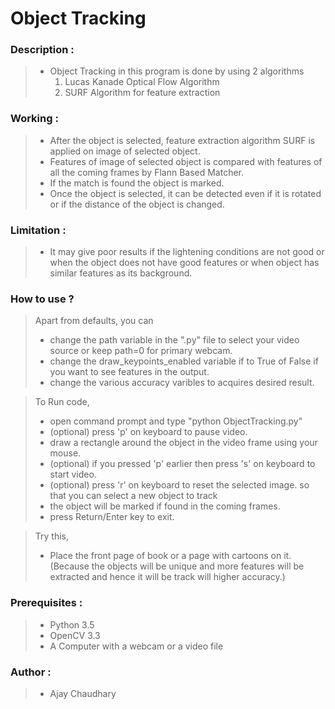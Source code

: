 # Object Tracking


### Description :
> * Object Tracking in this program is done by using 2 algorithms 
>   1) Lucas Kanade Optical Flow Algorithm
>   2) SURF Algorithm for feature extraction

### Working : 
> * After the object is selected, feature extraction algorithm SURF is applied on image of selected object.
> * Features of image of selected object is compared with features of all the coming frames by Flann Based Matcher.
> *  If the match is found the object is marked.
> * Once the object is selected, it can be detected even if it is rotated or if the distance of the object is changed.


### Limitation : 
> * It may give poor results if the lightening conditions are not good or when the object does not have good features or when object has similar features as its background.


### How to use ?
> Apart from defaults, you can
> * change the path variable in the ".py" file to select your video source or keep path=0 for primary webcam.
> * change the draw_keypoints_enabled variable if to True of False
if you want to see features in the output.
> * change the various accuracy varibles to acquires desired result.

> To Run code, 
> * open command prompt and type "python ObjectTracking.py"
> * (optional) press 'p' on keyboard to pause video. 
> * draw a rectangle around the object in the video frame using your mouse.
> * (optional) if you pressed 'p' earlier then press 's' on keyboard to start video.
> * (optional) press 'r' on keyboard to reset the selected image. so that you can select a new object to track
> * the object will be marked if found in the coming frames.
> * press Return/Enter key to exit.

> Try this,
> * Place the front page of book or a page with cartoons on it. (Because the objects will be unique and more features will be extracted and hence it will be track will higher accuracy.) 
	

### Prerequisites : 
> * Python 3.5
> * OpenCV 3.3
> * A Computer with a webcam or a video file


### Author :
> * Ajay Chaudhary

